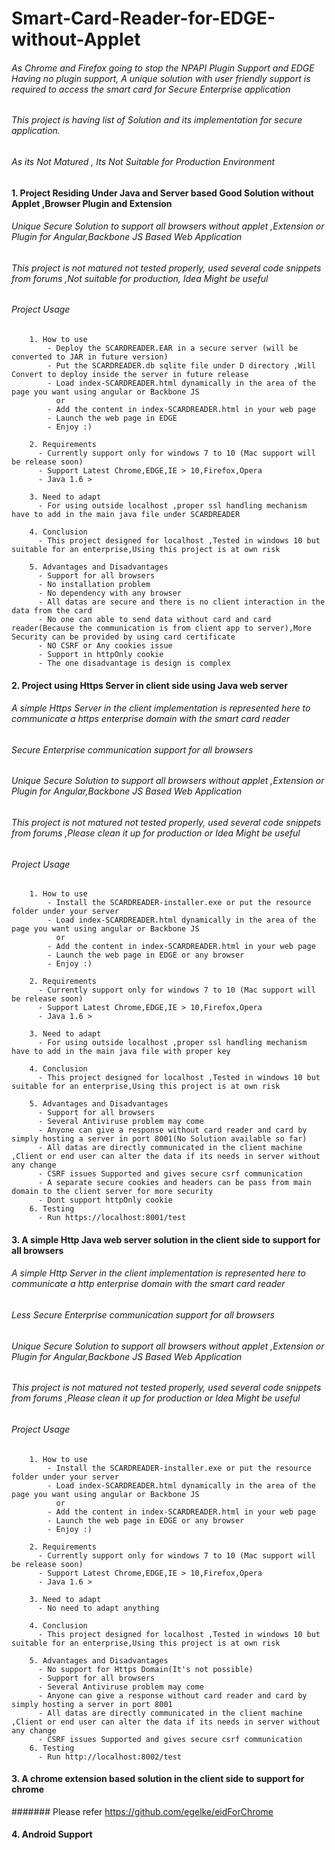 # Smart-Card-Reader-for-EDGE-without-Applet

###### As Chrome and Firefox going to stop the NPAPI Plugin Support and EDGE Having no plugin support, A unique solution with user friendly support is required to access the smart card for Secure Enterprise application
 
###### This project is having list of Solution and its implementation for secure application.
###### As its Not Matured , Its Not Suitable for Production Environment

#### 1. Project Residing Under Java and Server based Good Solution without Applet ,Browser Plugin and Extension

###### Unique Secure Solution to support all browsers without applet ,Extension or Plugin for Angular,Backbone JS Based Web Application

###### This project is not matured not tested properly, used several code snippets from forums ,Not suitable for production, Idea Might be useful 

###### Project Usage

        1. How to use
            - Deploy the SCARDREADER.EAR in a secure server (will be converted to JAR in future version)
            - Put the SCARDREADER.db sqlite file under D directory ,Will Convert to deploy inside the server in future release 
            - Load index-SCARDREADER.html dynamically in the area of the page you want using angular or Backbone JS
              or
            - Add the content in index-SCARDREADER.html in your web page
            - Launch the web page in EDGE
            - Enjoy :)
        
        2. Requirements
          - Currently support only for windows 7 to 10 (Mac support will be release soon)
          - Support Latest Chrome,EDGE,IE > 10,Firefox,Opera 
          - Java 1.6 >
        
        3. Need to adapt
          - For using outside localhost ,proper ssl handling mechanism have to add in the main java file under SCARDREADER
          
        4. Conclusion
          - This project designed for localhost ,Tested in windows 10 but suitable for an enterprise,Using this project is at own risk

        5. Advantages and Disadvantages
          - Support for all browsers
          - No installation problem
          - No dependency with any browser
          - All datas are secure and there is no client interaction in the data from the card
          - No one can able to send data without card and card reader(Because the communication is from client app to server),More Security can be provided by using card certificate
          - NO CSRF or Any cookies issue
          - Support in httpOnly cookie
          - The one disadvantage is design is complex
          
#### 2. Project using Https Server in client side using Java web server

###### A simple Https Server in the client implementation is represented here to communicate a https enterprise domain with the smart card reader
###### Secure Enterprise communication support for all browsers

###### Unique Secure Solution to support all browsers without applet ,Extension or Plugin for Angular,Backbone JS Based Web Application

###### This project is not matured not tested properly, used several code snippets from forums ,Please clean it up for production or Idea Might be useful 

###### Project Usage

        1. How to use
            - Install the SCARDREADER-installer.exe or put the resource folder under your server
            - Load index-SCARDREADER.html dynamically in the area of the page you want using angular or Backbone JS
              or
            - Add the content in index-SCARDREADER.html in your web page
            - Launch the web page in EDGE or any browser
            - Enjoy :)
        
        2. Requirements
          - Currently support only for windows 7 to 10 (Mac support will be release soon)
          - Support Latest Chrome,EDGE,IE > 10,Firefox,Opera 
          - Java 1.6 >
        
        3. Need to adapt
          - For using outside localhost ,proper ssl handling mechanism have to add in the main java file with proper key
          
        4. Conclusion
          - This project designed for localhost ,Tested in windows 10 but suitable for an enterprise,Using this project is at own risk
        
        5. Advantages and Disadvantages
          - Support for all browsers
          - Several Antiviruse problem may come
          - Anyone can give a response without card reader and card by simply hosting a server in port 8001(No Solution available so far)
          - All datas are directly communicated in the client machine ,Client or end user can alter the data if its needs in server without any change
          - CSRF issues Supported and gives secure csrf communication
          - A separate secure cookies and headers can be pass from main domain to the client server for more security
          - Dont support httpOnly cookie
        6. Testing
          - Run https://localhost:8001/test 
          
#### 3. A simple Http Java web server solution in the client side to support for all browsers 

###### A simple Http Server in the client implementation is represented here to communicate a http enterprise domain with the smart card reader

###### Less Secure Enterprise communication support for all browsers

###### Unique Secure Solution to support all browsers without applet ,Extension or Plugin for Angular,Backbone JS Based Web Application

###### This project is not matured not tested properly, used several code snippets from forums ,Please clean it up for production or Idea Might be useful 

###### Project Usage

        1. How to use
            - Install the SCARDREADER-installer.exe or put the resource folder under your server
            - Load index-SCARDREADER.html dynamically in the area of the page you want using angular or Backbone JS
              or
            - Add the content in index-SCARDREADER.html in your web page
            - Launch the web page in EDGE or any browser
            - Enjoy :)
        
        2. Requirements
          - Currently support only for windows 7 to 10 (Mac support will be release soon)
          - Support Latest Chrome,EDGE,IE > 10,Firefox,Opera 
          - Java 1.6 >
        
        3. Need to adapt
          - No need to adapt anything
          
        4. Conclusion
          - This project designed for localhost ,Tested in windows 10 but suitable for an enterprise,Using this project is at own risk
        
        5. Advantages and Disadvantages
          - No support for Https Domain(It's not possible)
          - Support for all browsers
          - Several Antiviruse problem may come
          - Anyone can give a response without card reader and card by simply hosting a server in port 8001
          - All datas are directly communicated in the client machine ,Client or end user can alter the data if its needs in server without any change
          - CSRF issues Supported and gives secure csrf communication
        6. Testing
          - Run http://localhost:8002/test  
          

#### 3. A chrome extension based solution in the client side to support for chrome

####### Please refer https://github.com/egelke/eidForChrome

#### 4. Android Support
 

